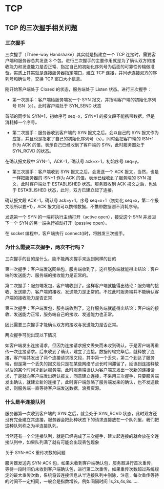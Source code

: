 # TCP

## TCP 的三次握手相关问题

### 三次握手

三次握手（Three-way Handshake）其实就是指建立一个 TCP 连接时，需要客户端和服务器总共发送 3 个包。进行三次握手的主要作用就是为了确认双方的接收能力和发送能力是否正常、指定自己的初始化序列号为后面的可靠性传输做准备。实质上其实就是连接服务器指定端口，建立 TCP 连接，并同步连接双方的序列号和确认号，交换 TCP 窗口大小信息。

刚开始客户端处于 Closed 的状态，服务端处于 Listen 状态。进行三次握手：

- 第一次握手：客户端给服务端发一个 SYN 报文，并指明客户端的初始化序列号 ISN（c）。此时客户端处于 SYN_SEND 状态

首部的同步位 SYN=1，初始序号 seq=x，SYN=1 的报文段不能携带数据，但是消耗掉一个序号。

- 第二次握手：服务器收到客户端的 SYN 报文之后，会以自己的 SYN 报文作为应答，并且也是指定了自己的初始化序列号（s）。同时会把客户端的 ISN+1 作为 ACK 的值，表示自己已经收到了客户端的 SYN，此时服务器处于 SYN_RCVD 的状态。

在确认报文段中 SYN=1，ACK=1，确认号 ack=x+1，初始序号 seq=y。

- 第三次握手：客户端收到 SYN 报文之后，会发送一个 ACK 报文，当然，也是一样把服务器的 ISN+1 作为 ACK 的值，表示已经收到了服务端的 SYN 报文，此时客户端处于 ESTABLISHED 状态。服务器收到 ACK 报文之后，也处于 ESTABLISHED 状态，此时，双方已建立起了连接。

确认报文段 ACK=1，确认号 ack=y+1，序号 seq=x+1（初始化 seq=x，第二个报文段所以要+1），ACK 报文段可以携带数据，不携带数据则不消耗序号。

发送第一个 SYN 的一端将执行主动打开（active open），接受这个 SYN 并发回下一个 SYN 的另一端执行被动打开（passive open）。

在 socket 编程中，客户端执行 connect()时，将触发三次握手。

### 为什么需要三次握手，两次不行吗？

三次握手的目的是什么，能不能两次握手来达到同样的目的

第一次握手：客户端发送网络包，服务端收到了。这样服务端就能得出结论：客户端的发送能力、服务端的接收能力是正常的。

第二次握手：服务端发包，客户端收到了。这样客户端就能得出结论：服务端的接收、发送能力，客户端的接收、发送能力是正常的。不过此时服务端并不能确认客户端的接收能力是否正常

第三次握手：客户端发包，服务端收到了。这样服务端就能得出结论：客户端的接收、发送能力正常，服务端自己的接收、发送能力也正常。

因此需要三次握手才能确认双方的接收与发送能力是否正常。

两次握手可能出现以下情况

如客户端发出连接请求，但因为连接请求报文丢失而未收到确认，于是客户端再重传一次连接请求。后来收到了确认，建立了连接。数据传输完毕后，就释放了连接，客户端共发出了两个连接请求报文段，其中第一个丢失，第二个到达了服务端，但是第一个丢失的报文段只是在某些网络节点长时间滞留了，延误到连接释放以后的某个时间才到达服务端，此时服务端误认为客户端又发出一次新的连接请求，于是就向客户端发出确认报文，同意建立连接，不采用三次握手，只要服务端发出确认，就建立新的连接了，此时客户端忽略了服务端发来的确认，也不发送数据，则服务端一直等待客户端发送数据，浪费资源。

### 什么是半连接队列

服务器第一次收到客户端的 SYN 之后，就会处于 SYN_RCVD 状态，此时双方还没有完全建立其连接，服务器会把此种状态下的请求连接放在一个队列里，我们把这种队列称之为半连接队列。

当然还有一个全连接队列，就是已经完成了三次握手，建立起连接的就会放在全连接队列中，如果队列满了就有可能会出现丢包现象

关于 SYN-ACK 重传次数的问题

服务器发送完 SYN-ACK 包，如果未收到客户端确认包，服务器进行首次重传，等待一段时间仍未收到客户端确认包，进行第二次重传，如果重传次数超过系统规定的最大重传次数，系统将该连接信息从半连接队列中删除，注意，每次重传等待的时间不一定相同，一般会是指数增长，例如间隔时间 1s,2s,4s,8s......
